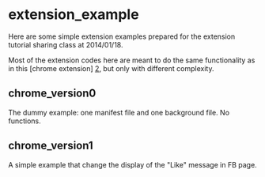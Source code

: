 extension_example
=================

Here are some simple extension examples prepared for the extension tutorial sharing class at 2014/01/18. 

Most of the extension codes here are meant to do the same functionality as in this [chrome extension] [2], but only with different complexity. 

chrome_version0
---------
The dummy example: one manifest file and one background file. No functions.


chrome_version1
---------
A simple example that change the display of the "Like" message in FB page. 


[2]:https://chrome.google.com/webstore/detail/朕知道了/igoniplmkmcggoogbmkmdmnmkablnmnm
